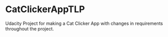 # CatClickerAppTLP
Udacity Project for making a Cat Clicker App with changes in requirements throughout the project. 
